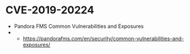 # CVE-2019-20224
* Pandora FMS Common Vulnerabilities and Exposures
* * https://pandorafms.com/en/security/common-vulnerabilities-and-exposures/
